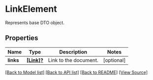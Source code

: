 ﻿# LinkElement
Represents base DTO object.

## Properties
Name | Type | Description | Notes
------------ | ------------- | ------------- | -------------
**links** | [**[Link]?**](Link.md) | Link to the document. | [optional]

[[Back to Model list]](../README.md#documentation-for-models) [[Back to API list]](../README.md#documentation-for-api-endpoints) [[Back to README]](../README.md) [[View Source]](../AsposePdfCloud/Models/LinkElement.swift)

